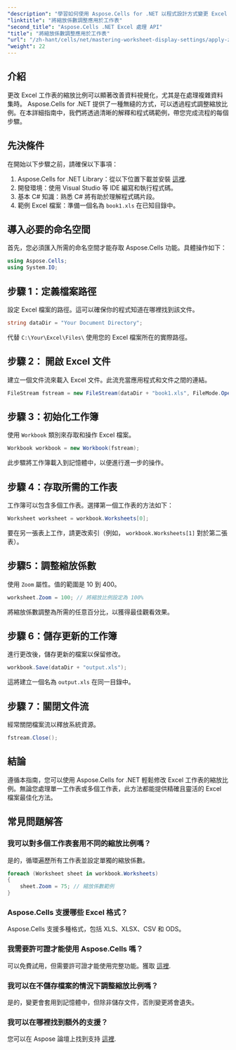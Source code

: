 ```yaml
---
"description": "學習如何使用 Aspose.Cells for .NET 以程式設計方式變更 Excel 工作表的縮放比例。遵循我們包含詳細程式碼範例的逐步指南，增強您的 Excel 檔案視覺化效果。"
"linktitle": "將縮放係數調整應用於工作表"
"second_title": "Aspose.Cells .NET Excel 處理 API"
"title": "將縮放係數調整應用於工作表"
"url": "/zh-hant/cells/net/mastering-worksheet-display-settings/apply-zoom-factor-adjustments/"
"weight": 22
---
```


## 介紹

更改 Excel 工作表的縮放比例可以顯著改善資料視覺化，尤其是在處理複雜資料集時。 Aspose.Cells for .NET 提供了一種無縫的方式，可以透過程式調整縮放比例。在本詳細指南中，我們將透過清晰的解釋和程式碼範例，帶您完成流程的每個步驟。

## 先決條件  

在開始以下步驟之前，請確保以下事項：  

1. Aspose.Cells for .NET Library：從以下位置下載並安裝 [這裡](https://releases。aspose.com/cells/net/).  
2. 開發環境：使用 Visual Studio 等 IDE 編寫和執行程式碼。  
3. 基本 C# 知識：熟悉 C# 將有助於理解程式碼片段。  
4. 範例 Excel 檔案：準備一個名為 `book1.xls` 在已知目錄中。  

## 導入必要的命名空間  

首先，您必須匯入所需的命名空間才能存取 Aspose.Cells 功能。具體操作如下：  

```csharp
using Aspose.Cells;
using System.IO;
```

## 步驟 1：定義檔案路徑  

設定 Excel 檔案的路徑。這可以確保你的程式知道在哪裡找到該文件。  

```csharp
string dataDir = "Your Document Directory";
```

代替 `C:\Your\Excel\Files\` 使用您的 Excel 檔案所在的實際路徑。  

## 步驟 2： 開啟 Excel 文件  

建立一個文件流來載入 Excel 文件。此流充當應用程式和文件之間的連結。  

```csharp
FileStream fstream = new FileStream(dataDir + "book1.xls", FileMode.Open);
```

## 步驟 3：初始化工作簿  

使用 `Workbook` 類別來存取和操作 Excel 檔案。  

```csharp
Workbook workbook = new Workbook(fstream);
```

此步驟將工作簿載入到記憶體中，以便進行進一步的操作。  

## 步驟 4：存取所需的工作表  

工作簿可以包含多個工作表。選擇第一個工作表的方法如下：  

```csharp
Worksheet worksheet = workbook.Worksheets[0];
```

要在另一張表上工作，請更改索引（例如， `workbook.Worksheets[1]` 對於第二張表）。  

## 步驟5：調整縮放係數  

使用 `Zoom` 屬性。值的範圍是 10 到 400。  

```csharp
worksheet.Zoom = 100; // 將縮放比例設定為 100%
```

將縮放係數調整為所需的任意百分比，以獲得最佳觀看效果。  

## 步驟 6：儲存更新的工作簿  

進行更改後，儲存更新的檔案以保留修改。  

```csharp
workbook.Save(dataDir + "output.xls");
```

這將建立一個名為 `output.xls` 在同一目錄中。  

## 步驟 7：關閉文件流  

經常關閉檔案流以釋放系統資源。  

```csharp
fstream.Close();
```

## 結論  

遵循本指南，您可以使用 Aspose.Cells for .NET 輕鬆修改 Excel 工作表的縮放比例。無論您處理單一工作表或多個工作表，此方法都能提供精確且靈活的 Excel 檔案最佳化方法。  


## 常見問題解答  

### 我可以對多個工作表套用不同的縮放比例嗎？  
是的，循環遍歷所有工作表並設定單獨的縮放係數。  

```csharp
foreach (Worksheet sheet in workbook.Worksheets)
{
    sheet.Zoom = 75; // 縮放係數範例
}
```

### Aspose.Cells 支援哪些 Excel 格式？  
Aspose.Cells 支援多種格式，包括 XLS、XLSX、CSV 和 ODS。  

### 我需要許可證才能使用 Aspose.Cells 嗎？  
可以免費試用，但需要許可證才能使用完整功能。獲取 [這裡](https://purchase。aspose.com/buy).  

### 我可以在不儲存檔案的情況下調整縮放比例嗎？  
是的，變更會套用到記憶體中，但除非儲存文件，否則變更將會遺失。  

### 我可以在哪裡找到額外的支援？  
您可以在 Aspose 論壇上找到支持 [這裡](https://forum。aspose.com/c/cells/9).